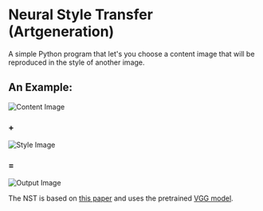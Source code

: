 # Neural Style Transfer (Artgeneration)
A simple Python program that let's you choose a content image that will be reproduced in the style of another image.

## An Example:
![Content Image](https://github.com/NathanGr01/Neural_Style_Transfer-Artgeneration/tree/main/images/content_image.jpg?raw=true)
### +
![Style Image](https://github.com/NathanGr01/Neural_Style_Transfer-Artgeneration/tree/main/images/style_image.jpg?raw=true)
### =
![Output Image](https://github.com/NathanGr01/Neural_Style_Transfer-Artgeneration/tree/main/output/NST_example_image.jpg?raw=true)

The NST is based on [this paper](https://arxiv.org/abs/1508.06576) and uses the pretrained [VGG model](https://arxiv.org/abs/1409.1556).
